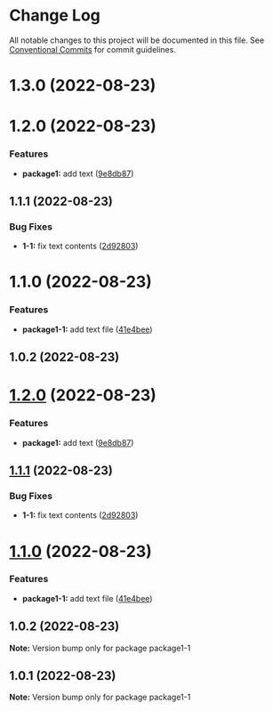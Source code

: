 # Change Log

All notable changes to this project will be documented in this file.
See [Conventional Commits](https://conventionalcommits.org) for commit guidelines.

# 1.3.0 (2022-08-23)

# 1.2.0 (2022-08-23)

### Features

* **package1:** add text ([9e8db87](https://github.com/sterashima78/lerna-release-test/commit/9e8db875b3cb5f392d3e3888eb67d4dbff06cbb6))

## 1.1.1 (2022-08-23)

### Bug Fixes

* **1-1:** fix text contents ([2d92803](https://github.com/sterashima78/lerna-release-test/commit/2d92803522287a28b26a12beb00ae7680b498e88))

# 1.1.0 (2022-08-23)

### Features

* **package1-1:** add text file ([41e4bee](https://github.com/sterashima78/lerna-release-test/commit/41e4bee56e2531f0bd714376cb400ce4ef6cdaa4))

## 1.0.2 (2022-08-23)

# [1.2.0](https://github.com/sterashima78/lerna-release-test/compare/v1.1.1...v1.2.0) (2022-08-23)

### Features

* **package1:** add text ([9e8db87](https://github.com/sterashima78/lerna-release-test/commit/9e8db875b3cb5f392d3e3888eb67d4dbff06cbb6))

## [1.1.1](https://github.com/sterashima78/lerna-release-test/compare/v1.1.0...v1.1.1) (2022-08-23)

### Bug Fixes

* **1-1:** fix text contents ([2d92803](https://github.com/sterashima78/lerna-release-test/commit/2d92803522287a28b26a12beb00ae7680b498e88))

# [1.1.0](https://github.com/sterashima78/lerna-release-test/compare/v1.0.2...v1.1.0) (2022-08-23)

### Features

* **package1-1:** add text file ([41e4bee](https://github.com/sterashima78/lerna-release-test/commit/41e4bee56e2531f0bd714376cb400ce4ef6cdaa4))

## 1.0.2 (2022-08-23)

**Note:** Version bump only for package package1-1

## 1.0.1 (2022-08-23)

**Note:** Version bump only for package package1-1
